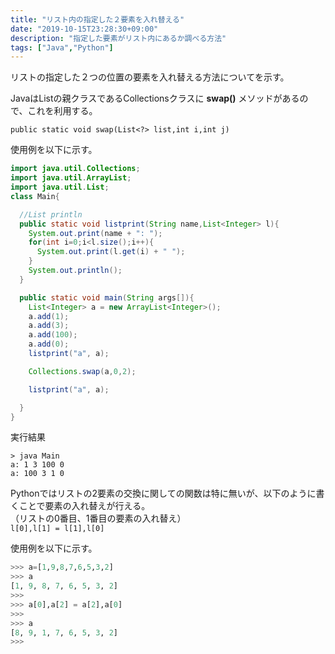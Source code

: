 ```yaml
---
title: "リスト内の指定した２要素を入れ替える"
date: "2019-10-15T23:28:30+09:00"
description: "指定した要素がリスト内にあるか調べる方法"
tags: ["Java","Python"]
---
```


リストの指定した２つの位置の要素を入れ替える方法についてを示す。

<div class="note_content_by_programming_language" id="note_content_Java">

JavaはListの親クラスであるCollectionsクラスに **swap()** メソッドがあるので、これを利用する。  

`public static void swap(List<?> list,int i,int j)`  

使用例を以下に示す。

```java
import java.util.Collections;
import java.util.ArrayList;
import java.util.List;
class Main{

  //List println
  public static void listprint(String name,List<Integer> l){
    System.out.print(name + ": ");
    for(int i=0;i<l.size();i++){
      System.out.print(l.get(i) + " ");
    }
    System.out.println();
  }

  public static void main(String args[]){
    List<Integer> a = new ArrayList<Integer>();
    a.add(1);
    a.add(3);
    a.add(100);
    a.add(0);
    listprint("a", a);

    Collections.swap(a,0,2);

    listprint("a", a);

  }
}
```

実行結果
```
> java Main
a: 1 3 100 0 
a: 100 3 1 0 
```

</div>
<div class="note_content_by_programming_language" id="note_content_Python">

Pythonではリストの2要素の交換に関しての関数は特に無いが、以下のように書くことで要素の入れ替えが行える。  
（リストの0番目、1番目の要素の入れ替え）  
`l[0],l[1] = l[1],l[0]`  

使用例を以下に示す。  

```python
>>> a=[1,9,8,7,6,5,3,2]
>>> a
[1, 9, 8, 7, 6, 5, 3, 2]
>>> 
>>> a[0],a[2] = a[2],a[0]
>>> 
>>> a
[8, 9, 1, 7, 6, 5, 3, 2]
>>>
```

</div>


